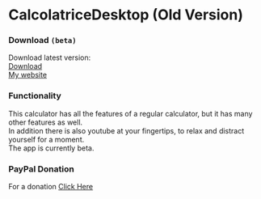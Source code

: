 # CalcolatriceDesktop (Old Version)
### Download ```(beta)```
Download latest version:\
[Download](https://github.com/MattBlaster3000/CalcolatriceDesktop/releases)\
[My website](https://mtteo08cassetta.editorx.io/mattblaster)
### Functionality
This calculator has all the features of a regular calculator, but it has many other features as well.\
In addition there is also youtube at your fingertips, to relax and distract yourself for a moment.\
The app is currently beta.
### PayPal Donation
For a donation [Click Here](https://www.paypal.com/donate?hosted_button_id=GXXVADG4BEKWW)
